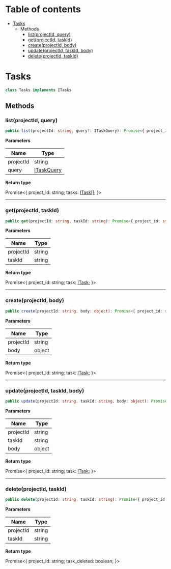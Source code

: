 # Table of contents

* [Tasks][ClassDeclaration-10]
    * Methods
        * [list(projectId, query)][MethodDeclaration-39]
        * [get(projectId, taskId)][MethodDeclaration-40]
        * [create(projectId, body)][MethodDeclaration-41]
        * [update(projectId, taskId, body)][MethodDeclaration-42]
        * [delete(projectId, taskId)][MethodDeclaration-43]

# Tasks

```typescript
class Tasks implements ITasks
```
## Methods

### list(projectId, query)

```typescript
public list(projectId: string, query?: ITaskQuery): Promise<{ project_id: string; tasks: ITask[]; }>;
```

**Parameters**

| Name      | Type                                  |
| --------- | ------------------------------------- |
| projectId | string                                |
| query     | [ITaskQuery][InterfaceDeclaration-22] |

**Return type**

Promise<{ project_id: string; tasks: [ITask][InterfaceDeclaration-23][]; }>

----------

### get(projectId, taskId)

```typescript
public get(projectId: string, taskId: string): Promise<{ project_id: string; task: ITask; }>;
```

**Parameters**

| Name      | Type   |
| --------- | ------ |
| projectId | string |
| taskId    | string |

**Return type**

Promise<{ project_id: string; task: [ITask][InterfaceDeclaration-23]; }>

----------

### create(projectId, body)

```typescript
public create(projectId: string, body: object): Promise<{ project_id: string; task: ITask; }>;
```

**Parameters**

| Name      | Type   |
| --------- | ------ |
| projectId | string |
| body      | object |

**Return type**

Promise<{ project_id: string; task: [ITask][InterfaceDeclaration-23]; }>

----------

### update(projectId, taskId, body)

```typescript
public update(projectId: string, taskId: string, body: object): Promise<{ project_id: string; task: ITask; }>;
```

**Parameters**

| Name      | Type   |
| --------- | ------ |
| projectId | string |
| taskId    | string |
| body      | object |

**Return type**

Promise<{ project_id: string; task: [ITask][InterfaceDeclaration-23]; }>

----------

### delete(projectId, taskId)

```typescript
public delete(projectId: string, taskId: string): Promise<{ project_id: string; task_deleted: boolean; }>;
```

**Parameters**

| Name      | Type   |
| --------- | ------ |
| projectId | string |
| taskId    | string |

**Return type**

Promise<{ project_id: string; task_deleted: boolean; }>

[ClassDeclaration-10]: tasks.md#tasks
[MethodDeclaration-39]: tasks.md#listprojectid-query
[InterfaceDeclaration-22]: ../i-task.md#itaskquery
[InterfaceDeclaration-23]: ../i-task.md#itask
[MethodDeclaration-40]: tasks.md#getprojectid-taskid
[InterfaceDeclaration-23]: ../i-task.md#itask
[MethodDeclaration-41]: tasks.md#createprojectid-body
[InterfaceDeclaration-23]: ../i-task.md#itask
[MethodDeclaration-42]: tasks.md#updateprojectid-taskid-body
[InterfaceDeclaration-23]: ../i-task.md#itask
[MethodDeclaration-43]: tasks.md#deleteprojectid-taskid